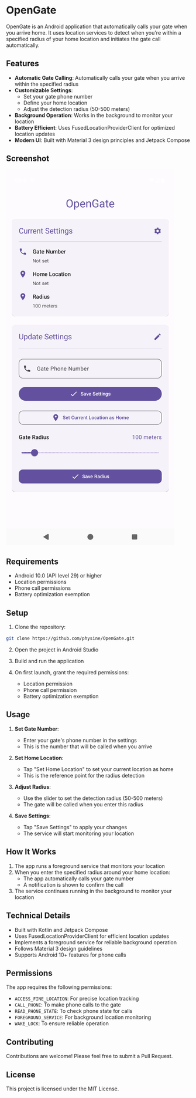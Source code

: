 # OpenGate

OpenGate is an Android application that automatically calls your gate when you arrive home. It uses location services to detect when you're within a specified radius of your home location and initiates the gate call automatically.

## Features

- **Automatic Gate Calling**: Automatically calls your gate when you arrive within the specified radius
- **Customizable Settings**:
  - Set your gate phone number
  - Define your home location
  - Adjust the detection radius (50-500 meters)
- **Background Operation**: Works in the background to monitor your location
- **Battery Efficient**: Uses FusedLocationProviderClient for optimized location updates
- **Modern UI**: Built with Material 3 design principles and Jetpack Compose

## Screenshot

![OpenGate App Screenshot](app/src/res/screenshot.png)

## Requirements

- Android 10.0 (API level 29) or higher
- Location permissions
- Phone call permissions
- Battery optimization exemption

## Setup

1. Clone the repository:
```bash
git clone https://github.com/physine/OpenGate.git
```

2. Open the project in Android Studio

3. Build and run the application

4. On first launch, grant the required permissions:
   - Location permission
   - Phone call permission
   - Battery optimization exemption

## Usage

1. **Set Gate Number**:
   - Enter your gate's phone number in the settings
   - This is the number that will be called when you arrive

2. **Set Home Location**:
   - Tap "Set Home Location" to set your current location as home
   - This is the reference point for the radius detection

3. **Adjust Radius**:
   - Use the slider to set the detection radius (50-500 meters)
   - The gate will be called when you enter this radius

4. **Save Settings**:
   - Tap "Save Settings" to apply your changes
   - The service will start monitoring your location

## How It Works

1. The app runs a foreground service that monitors your location
2. When you enter the specified radius around your home location:
   - The app automatically calls your gate number
   - A notification is shown to confirm the call
3. The service continues running in the background to monitor your location

## Technical Details

- Built with Kotlin and Jetpack Compose
- Uses FusedLocationProviderClient for efficient location updates
- Implements a foreground service for reliable background operation
- Follows Material 3 design guidelines
- Supports Android 10+ features for phone calls

## Permissions

The app requires the following permissions:
- `ACCESS_FINE_LOCATION`: For precise location tracking
- `CALL_PHONE`: To make phone calls to the gate
- `READ_PHONE_STATE`: To check phone state for calls
- `FOREGROUND_SERVICE`: For background location monitoring
- `WAKE_LOCK`: To ensure reliable operation

## Contributing

Contributions are welcome! Please feel free to submit a Pull Request.

## License

This project is licensed under the MIT License.